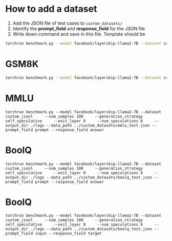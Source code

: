 # How to add a dataset
1. Add the JSON file of test cases to `custom_datasets/`
2. Identify the **prompt_field** and **response_field** for the JSON file
3. Write down command and save in this file. Template should be

```bash
torchrun benchmark.py --model facebook/layerskip-llama2-7B --dataset custom_jsonl     --num_samples 100     --generation_strategy self_speculative     --exit_layer 8     --num_speculations 6     --output_dir ./logs --data_path PATH_JSON_FILE --prompt_field PROMPT_FIELD --response_field RESPONSE_FIELD
```

# GSM8K

```bash
torchrun benchmark.py --model facebook/layerskip-llama2-7B --dataset custom_jsonl     --num_samples 100     --generation_strategy self_speculative     --exit_layer 8     --num_speculations 6     --output_dir ./logs --data_path ../custom_datasets/gsm8k_test.json --prompt_field question --response_field answer
```

# MMLU

```
torchrun benchmark.py --model facebook/layerskip-llama2-7B --dataset custom_jsonl     --num_samples 100     --generation_strategy self_speculative     --exit_layer 8     --num_speculations 6     --output_dir ./logs --data_path ../custom_datasets/mmlu_test.json --prompt_field prompt --response_field answer
```

# BoolQ

```
torchrun benchmark.py --model facebook/layerskip-llama2-7B --dataset custom_jsonl     --num_samples 100     --generation_strategy self_speculative     --exit_layer 8     --num_speculations 6     --output_dir ./logs --data_path ../custom_datasets/boolq_test.json --prompt_field prompt --response_field answer
```

# BoolQ

```
torchrun benchmark.py --model facebook/layerskip-llama2-7B --dataset custom_jsonl     --num_samples 100     --generation_strategy self_speculative     --exit_layer 8     --num_speculations 6     --output_dir ./logs --data_path ../custom_datasets/boolq_test.json --prompt_field input --response_field target
```
